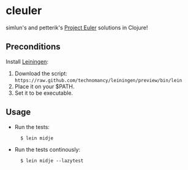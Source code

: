 # cleuler

simlun's and petterik's [Project Euler](http://projecteuler.net/) solutions in Clojure!


## Preconditions

Install [Leiningen](http://leiningen.org/):

1. Download the script: `https://raw.github.com/technomancy/leiningen/preview/bin/lein`
2. Place it on your $PATH.
3. Set it to be executable.


## Usage

* Run the tests:

        $ lein midje

* Run the tests continously:

        $ lein midje --lazytest

